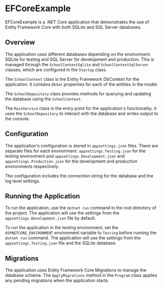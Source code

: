 # EFCoreExample

EFCoreExample is a .NET Core application that demonstrates the use of Entity Framework Core with both SQLite and SQL Server databases.

## Overview

The application uses different databases depending on the environment: SQLite for testing and SQL Server for development and production. This is managed through the `SchoolContextSqlite` and `SchoolContextSqlServer` classes, which are configured in the `Startup` class.

The `SchoolContext` class is the Entity Framework DbContext for the application. It contains `DbSet` properties for each of the entities in the model.

The `SchoolRepository` class provides methods for querying and updating the database using the `SchoolContext`.

The `MainService` class is the entry point for the application's functionality. It uses the `SchoolRepository` to interact with the database and writes output to the console.

## Configuration

The application's configuration is stored in `appsettings.json` files. There are separate files for each environment: `appsettings.Testing.json` for the testing environment and `appsettings.Development.json` and `appsettings.Production.json` for the development and production environments respectively.

The configuration includes the connection string for the database and the log level settings.

## Running the Application

To run the application, use the `dotnet run` command in the root directory of the project. The application will use the settings from the `appsettings.Development.json` file by default.

To run the application in the testing environment, set the `ASPNETCORE_ENVIRONMENT` environment variable to `Testing` before running the `dotnet run` command. The application will use the settings from the `appsettings.Testing.json` file and the SQLite database.

## Migrations

The application uses Entity Framework Core Migrations to manage the database schema. The `ApplyMigrations` method in the `Program` class applies any pending migrations when the application starts.
